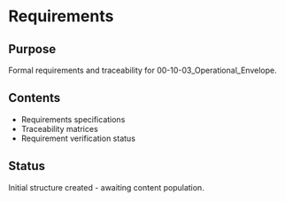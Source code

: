 # Requirements

## Purpose
Formal requirements and traceability for 00-10-03_Operational_Envelope.

## Contents
- Requirements specifications
- Traceability matrices
- Requirement verification status

## Status
Initial structure created - awaiting content population.
